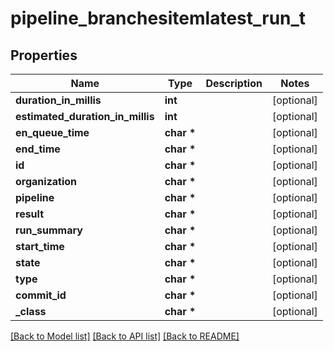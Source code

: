 # pipeline_branchesitemlatest_run_t

## Properties
Name | Type | Description | Notes
------------ | ------------- | ------------- | -------------
**duration_in_millis** | **int** |  | [optional] 
**estimated_duration_in_millis** | **int** |  | [optional] 
**en_queue_time** | **char \*** |  | [optional] 
**end_time** | **char \*** |  | [optional] 
**id** | **char \*** |  | [optional] 
**organization** | **char \*** |  | [optional] 
**pipeline** | **char \*** |  | [optional] 
**result** | **char \*** |  | [optional] 
**run_summary** | **char \*** |  | [optional] 
**start_time** | **char \*** |  | [optional] 
**state** | **char \*** |  | [optional] 
**type** | **char \*** |  | [optional] 
**commit_id** | **char \*** |  | [optional] 
**_class** | **char \*** |  | [optional] 

[[Back to Model list]](../README.md#documentation-for-models) [[Back to API list]](../README.md#documentation-for-api-endpoints) [[Back to README]](../README.md)


